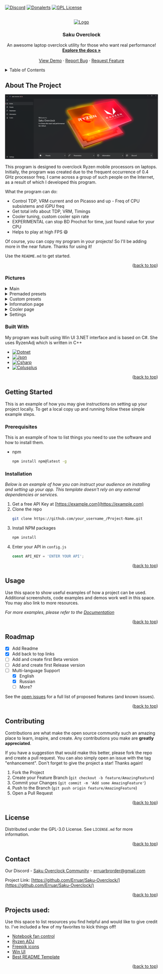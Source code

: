 <!-- Readme Start -->
<a name="readme-top"></a>
<!--
*** Thanks for checking out the Best-README-Template. If you have a suggestion
*** that would make this better, please fork the repo and create a pull request
*** or simply open an issue with the tag "enhancement".
*** Don't forget to give the project a star!
*** Thanks again! Now go create something AMAZING! :D
-->



<!-- PROJECT SHIELDS -->
<!--
*** I'm using markdown "reference style" links for readability.
*** Reference links are enclosed in brackets [ ] instead of parentheses ( ).
*** See the bottom of this document for the declaration of the reference variables
*** for contributors-url, forks-url, etc. This is an optional, concise syntax you may use.
*** https://www.markdownguide.org/basic-syntax/#reference-style-links
-->
[![Discord][discord-shield]][discord-url]
[![Donalerts][donalerts-shield]][donalerts-url]
[![GPL License][license-shield]][license-url]



<!-- PROJECT LOGO -->
<br />
<div align="center">
  <a href="https://github.com/Erruar/Saku-Overclock">
    <img src="Saku Overclock/Assets/WindowIcon.ico" alt="Logo" width="80" height="80">
  </a>

  <h3 align="center">Saku Overclock</h3>

  <p align="center">
    An awesome laptop overclock utility for those who want real performance!
    <br />
    <a href="https://github.com/othneildrew/Best-README-Template"><strong>Explore the docs »</strong></a>
    <br />
    <br />
    <a href="https://github.com/othneildrew/Best-README-Template">View Demo</a>
    ·
    <a href="https://github.com/Erruar/Saku-Overclock/issues">Report Bug</a>
    ·
    <a href="https://github.com/Erruar/Saku-Overclock/issues">Request Feature</a>
  </p>
</div>



<!-- TABLE OF CONTENTS -->
<details>
  <summary>Table of Contents</summary>
  <ol>
    <li>
      <a href="#about-the-project">About The Project</a>
      <ul>
        <li><a href="#pictures">Pictures</a></li>
        <li><a href="#built-with">Built With</a></li>
      </ul>
    </li>
    <li>
      <a href="#getting-started">Getting Started</a>
      <ul>
        <li><a href="#prerequisites">Prerequisites</a></li>
        <li><a href="#installation">Installation</a></li>
      </ul>
    </li>
    <li><a href="#usage">Usage</a></li>
    <li><a href="#roadmap">Roadmap</a></li>
    <li><a href="#contributing">Contributing</a></li>
    <li><a href="#license">License</a></li>
    <li><a href="#contact">Contact</a></li>
    <li><a href="#projects-used">Projects used:</a></li>
  </ol>
</details>



<!-- ABOUT THE PROJECT -->
## About The Project

[![Product Name Screen Shot][product-screenshot]](https://github.com/Erruar/Saku-Overclock/blob/master/Images/main.png)

This program is designed to overclock Ryzen mobile processors on laptops. Initially, the program was created due to the frequent occurrence of 0.4 GHz processor freq. I came across a group of such people on the Internet, as a result of which I developed this program.

What the program can do:
* Control TDP, VRM current and on Picasso and up - Freq of CPU subsistems and iGPU freq
* Get total info about TDP, VRM, Timings
* Cooler tuning, custom cooler spin rate
* EXPERIMENTAL can stop BD Prochot for time, just found value for your CPU
* Helps to play at high FPS :smile:

Of course, you can copy my program in your projects! So I'll be adding more in the near future. Thanks for using it!

Use the `README.md` to get started.

<p align="right">(<a href="#readme-top">back to top</a>)</p>



### Pictures
<details>
  <summary>Main</summary>
  <ol>
    <h1 align="center">Main page</h1>
    <img src="https://github.com/Erruar/Saku-Overclock/blob/master/Images/main.png"></img>
    <p align="left">Main page of my programm</p>
  </ol>
</details>


<details>
  <summary>Premaded presets</summary>
  <ol>
    <img src="https://github.com/Erruar/Saku-Overclock/blob/master/Images/preset/min.png"></img>
    <img src="https://github.com/Erruar/Saku-Overclock/blob/master/Images/preset/eco.png"></img>
    <img src="https://github.com/Erruar/Saku-Overclock/blob/master/Images/preset/balance.png"></img>
    <img src="https://github.com/Erruar/Saku-Overclock/blob/master/Images/preset/speed.png"></img>
    <img src="https://github.com/Erruar/Saku-Overclock/blob/master/Images/preset/max.png"></img>
  </ol>
</details>


<details>
  <summary>Custom presets</summary>
  <ol>
    <img src="https://github.com/Erruar/Saku-Overclock/blob/master/Images/custom/main.png"></img>
    <img src="https://github.com/Erruar/Saku-Overclock/blob/master/Images/custom/1.png"></img>
    <img src="https://github.com/Erruar/Saku-Overclock/blob/master/Images/custom/2.png"></img>
    <img src="https://github.com/Erruar/Saku-Overclock/blob/master/Images/custom/3.png"></img>
    <img src="https://github.com/Erruar/Saku-Overclock/blob/master/Images/custom/4.png"></img>
  </ol>
</details>



<details>
  <summary>Information page</summary>
  <ol>
    <img src="https://github.com/Erruar/Saku-Overclock/blob/master/Images/info.png"></img>
  </ol>
</details>




<details>
  <summary>Cooler page</summary>
  <ol>
    <img src="https://github.com/Erruar/Saku-Overclock/blob/master/Images/fan.png"></img>
  </ol>
</details>




<details>
  <summary>Settings</summary>
  <ol>
    <img src="https://github.com/Erruar/Saku-Overclock/blob/master/Images/settings.png"></img>
  </ol>
</details>

### Built With

My program was built using Win UI 3.NET interface and is based on C#. She uses RyzenAdj which is written in C++
* [![Dotnet][Dotnet.com]][Dotnet-url]
* [![Json][Json.org]][Json-url]
* [![Csharp][Csharp.org]][Csharp-url]
* [![Cplusplus][Cplusplus.com]][Cplusplus-url]

<p align="right">(<a href="#readme-top">back to top</a>)</p>



<!-- GETTING STARTED -->
## Getting Started

This is an example of how you may give instructions on setting up your project locally.
To get a local copy up and running follow these simple example steps.

### Prerequisites

This is an example of how to list things you need to use the software and how to install them.
* npm
  ```sh
  npm install npm@latest -g
  ```

### Installation

_Below is an example of how you can instruct your audience on installing and setting up your app. This template doesn't rely on any external dependencies or services._

1. Get a free API Key at [https://example.com](https://example.com)
2. Clone the repo
   ```sh
   git clone https://github.com/your_username_/Project-Name.git
   ```
3. Install NPM packages
   ```sh
   npm install
   ```
4. Enter your API in `config.js`
   ```js
   const API_KEY = 'ENTER YOUR API';
   ```

<p align="right">(<a href="#readme-top">back to top</a>)</p>



<!-- USAGE EXAMPLES -->
## Usage

Use this space to show useful examples of how a project can be used. Additional screenshots, code examples and demos work well in this space. You may also link to more resources.

_For more examples, please refer to the [Documentation](https://example.com)_

<p align="right">(<a href="#readme-top">back to top</a>)</p>



<!-- ROADMAP -->
## Roadmap

- [x] Add Readme
- [x] Add back to top links
- [ ] Add and create first Beta version
- [ ] Add and create first Release version
- [ ] Multi-language Support
    - [x] English
    - [x] Russian
    - [ ] More?

See the [open issues](https://github.com/Erruar/Saku-Overclock/issues) for a full list of proposed features (and known issues).

<p align="right">(<a href="#readme-top">back to top</a>)</p>



<!-- CONTRIBUTING -->
## Contributing

Contributions are what make the open source community such an amazing place to learn, inspire, and create. Any contributions you make are **greatly appreciated**.

If you have a suggestion that would make this better, please fork the repo and create a pull request. You can also simply open an issue with the tag "enhancement".
Don't forget to give the project a star! Thanks again!

1. Fork the Project
2. Create your Feature Branch (`git checkout -b feature/AmazingFeature`)
3. Commit your Changes (`git commit -m 'Add some AmazingFeature'`)
4. Push to the Branch (`git push origin feature/AmazingFeature`)
5. Open a Pull Request

<p align="right">(<a href="#readme-top">back to top</a>)</p>



<!-- LICENSE -->
## License

Distributed under the GPL-3.0 License. See `LICENSE.md` for more information.

<p align="right">(<a href="#readme-top">back to top</a>)</p>



<!-- CONTACT -->
## Contact

Our Discord - [Saku Overclock Community](https://discord.com/invite/eFcP6TSjEZ) - erruarbrorder@gmail.com

Project Link: [https://github.com/Erruar/Saku-Overclock/](https://github.com/Erruar/Saku-Overclock/)

<p align="right">(<a href="#readme-top">back to top</a>)</p>



<!-- ACKNOWLEDGMENTS -->
## Projects used:

Use this space to list resources you find helpful and would like to give credit to. I've included a few of my favorites to kick things off!

* [Notebook fan control](https://github.com/hirschmann/nbfc)
* [Ryzen ADJ](https://github.com/FlyGoat/RyzenAdj)
* [Freepik icons](https://www.freepik.com/)
* [Win UI](https://github.com/microsoft/WinUI-Gallery)
* [Best README Template](https://github.com/othneildrew/Best-README-Template)

<p align="right">(<a href="#readme-top">back to top</a>)</p>



<!-- MARKDOWN LINKS & IMAGES -->
<!-- https://www.markdownguide.org/basic-syntax/#reference-style-links -->
[discord-shield]: https://img.shields.io/badge/Join%20our-discord-%23ff7f50?style=for-the-badge&logo=discord&logoColor=%23ff7f50
[discord-url]: https://discord.gg/WzgsFvgTuh
[donalerts-shield]: https://img.shields.io/badge/Support%20me-DonAlerts-%23f13a13?style=for-the-badge&logo=disqus&logoColor=%23f13a13
[donalerts-url]: https://www.donationalerts.com/r/RubyTrack
[license-shield]: https://img.shields.io/badge/LICENSE%20-GPL-%230ff99C?style=for-the-badge
[license-url]: https://github.com/Erruar/Saku-Overclock/blob/master/LICENSE.md
[product-screenshot]: https://github.com/Erruar/Saku-Overclock/blob/master/Images/main.png
[Dotnet.com]: https://img.shields.io/badge/%20-Dotnet-%23512BD4?style=for-the-badge&logo=dotnet&logoColor=%23FFFFFF&link=https%3A%2F%2Fdotnet.microsoft.com%2F
[Dotnet-url]: https://dotnet.microsoft.com/
[Json.org]: https://img.shields.io/badge/%20-JSON-%23000000?style=for-the-badge&logo=json
[Json-url]: https://www.json.org/json-en.html
[Csharp.org]: https://img.shields.io/badge/%20-C%23%20app-%23512BD4?style=for-the-badge&logo=csharp
[Csharp-url]: https://learn.microsoft.com/en-us/dotnet/csharp/
[Cplusplus.com]: https://img.shields.io/badge/%20-C%2B%2B%20app-%2300599C?style=for-the-badge&logo=cplusplus&logoColor=%23ffffff
[Cplusplus-url]: https://learn.microsoft.com/en-us/cpp/?view=msvc-170
